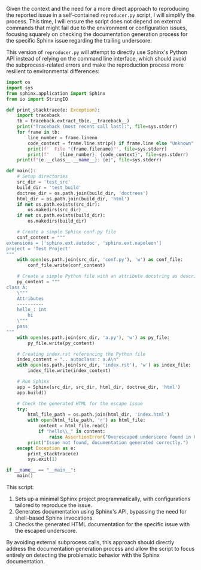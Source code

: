 Given the context and the need for a more direct approach to reproducing the reported issue in a self-contained `reproducer.py` script, I will simplify the process. This time, I will ensure the script does not depend on external commands that might fail due to the environment or configuration issues, focusing squarely on checking the documentation generation process for the specific Sphinx issue regarding the trailing underscore.

This version of `reproducer.py` will attempt to directly use Sphinx's Python API instead of relying on the command line interface, which should avoid the subprocess-related errors and make the reproduction process more resilient to environmental differences:

```python
import os
import sys
from sphinx.application import Sphinx
from io import StringIO

def print_stacktrace(e: Exception):
    import traceback
    tb = traceback.extract_tb(e.__traceback__)
    print("Traceback (most recent call last):", file=sys.stderr)
    for frame in tb:
        line_number = frame.lineno
        code_context = frame.line.strip() if frame.line else "Unknown"
        print(f'  File "{frame.filename}"', file=sys.stderr)
        print(f"    {line_number}: {code_context}", file=sys.stderr)
    print(f"{e.__class__.__name__}: {e}", file=sys.stderr)

def main():
    # Setup directories
    src_dir = 'test_src'
    build_dir = 'test_build'
    doctree_dir = os.path.join(build_dir, 'doctrees')
    html_dir = os.path.join(build_dir, 'html')
    if not os.path.exists(src_dir):
        os.makedirs(src_dir)
    if not os.path.exists(build_dir):
        os.makedirs(build_dir)

    # Create a simple Sphinx conf.py file
    conf_content = """
extensions = ['sphinx.ext.autodoc', 'sphinx.ext.napoleon']
project = 'Test Project'
"""
    with open(os.path.join(src_dir, 'conf.py'), 'w') as conf_file:
        conf_file.write(conf_content)

    # Create a simple Python file with an attribute docstring as described
    py_content = """
class A:
    \"""
    Attributes
    ----------
    hello_: int
        hi
    \"""
    pass
"""
    with open(os.path.join(src_dir, 'a.py'), 'w') as py_file:
        py_file.write(py_content)

    # Creating index.rst referencing the Python file
    index_content = ".. autoclass:: a.A\n"
    with open(os.path.join(src_dir, 'index.rst'), 'w') as index_file:
        index_file.write(index_content)

    # Run Sphinx
    app = Sphinx(src_dir, src_dir, html_dir, doctree_dir, 'html')
    app.build()

    # Check the generated HTML for the escape issue
    try:
        html_file_path = os.path.join(html_dir, 'index.html')
        with open(html_file_path, 'r') as html_file:
            content = html_file.read()
            if "hello\\_" in content:
                raise AssertionError("Overescaped underscore found in HTML.")
        print("Issue not found, documentation generated correctly.")
    except Exception as e:
        print_stacktrace(e)
        sys.exit(1)

if __name__ == "__main__":
    main()
```

This script:
1. Sets up a minimal Sphinx project programmatically, with configurations tailored to reproduce the issue.
2. Generates documentation using Sphinx's API, bypassing the need for shell-based Sphinx invocations.
3. Checks the generated HTML documentation for the specific issue with the escaped underscore.

By avoiding external subprocess calls, this approach should directly address the documentation generation process and allow the script to focus entirely on detecting the problematic behavior with the Sphinx documentation.